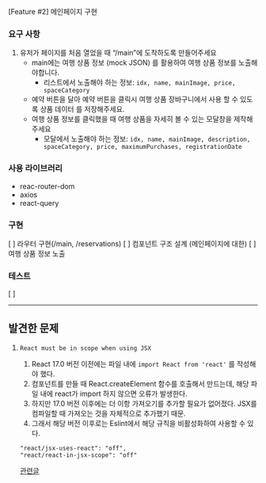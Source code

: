 [Feature #2] 메인페이지 구현

### 요구 사항

1. 유저가 페이지를 처음 열었을 때 “/main”에 도착하도록 만들어주세요
   - main에는 여행 상품 정보 (mock JSON) 를 활용하여 여행 상품 정보를 노출해야합니다.
     - 리스트에서 노출해야 하는 정보: `idx, name, mainImage, price, spaceCategory`
   - 예약 버튼을 달아 예약 버튼을 클릭시 여행 상품 장바구니에서 사용 할 수 있도록 상품 데이터
     를 저장해주세요.
   - 여행 상품 정보를 클릭했을 때 여행 상품을 자세히 볼 수 있는 모달창을 제작해주세요
     - 모달에서 노출해야 하는 정보: `idx, name, mainImage, description, spaceCategory, price, maximumPurchases, registrationDate`

### 사용 라이브러리

- reac-router-dom
- axios
- react-query

### 구현

[ ] 라우터 구현(/main, /reservations)
[ ] 컴포넌트 구조 설계 (메인페이지에 대한)
[ ] 여행 상품 정보 노출

### 테스트

[ ]

---

## 발견한 문제

1. `React must be in scope when using JSX`

   1. React 17.0 버전 이전에는 파일 내에 `import React from 'react'` 를 작성해야 했다.
   2. 컴포넌트를 만들 때 React.createElement 함수를 호출해서 만드는데, 해당 파일 내에 react가 import 하지 않으면 오류가 발생한다.
   3. 하지만 17.0 버전 이후에는 더 이항 가져오기를 추가할 필요가 없어졌다. JSX를 컴파일할 때 가져오는 것을 자체적으로 추가했기 때문.
   4. 그래서 해당 버전 이후로는 Eslint에서 해당 규칙을 비활성화하여 사용할 수 있다.

   ```
   "react/jsx-uses-react": "off",
   "react/react-in-jsx-scope": "off"
   ```

   [관련글](https://dev.to/chandelieraxel/why-do-react-need-to-be-in-scope-for-jsx-3hen)
